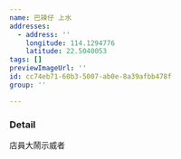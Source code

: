 ```yaml
---
name: 巴辣仔 上水
addresses:
  - address: ''
    longitude: 114.1294776
    latitude: 22.5040053
tags: []
previewImageUrl: ''
id: cc74eb71-60b3-5007-ab0e-8a39afbb478f
group: ''

---
```

### Detail
店員大鬧示威者

